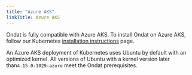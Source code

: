 ```yaml
---
title: "Azure AKS"
linkTitle: Azure AKS
---
```


Ondat is fully compatible with Azure AKS. To install Ondat on Azure AKS,
follow our Kubernetes [installation instructions](/docs/install/kubernetes) page.

An Azure AKS deployment of Kubernetes uses Ubuntu by default with an optimized
kernel. All versions of Ubuntu with a kernel version later
than`4.15.0-1029-azure` meet the Ondat prerequisites.
